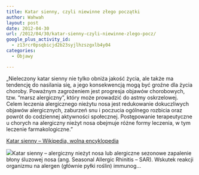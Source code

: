 ```yaml
---
title: Katar sienny, czyli niewinne złego początki
author: Wahwah
layout: post
date: 2012-04-30
url: /2012/04/30/katar-sienny-czyli-niewinne-zlego-pocz/
google_plus_activity_id:
  - z13rcr0psqbicjd2b23syjlhzszgxlb4y04
categories:
  - Objawy

---
```

„Nieleczony katar sienny nie tylko obniża jakość życia, ale także ma tendencję do nasilania się, a jego konsekwencją mogą być groźne dla życia choroby. Poważnym zagrożeniem jest progresja objawów chorobowych, tzw. “marsz alergiczny”, który może prowadzić do astmy oskrzelowej. Celem leczenia alergicznego nieżytu nosa jest redukowanie dokuczliwych objawów alergicznych, zaburzeń snu i poczucia ogólnego rozbicia oraz powrót do codziennej aktywności społecznej. Postępowanie terapeutyczne u chorych na alergiczny nieżyt nosa obejmuje różne formy leczenia, w tym leczenie farmakologiczne.”

[Katar sienny – Wikipedia, wolna encyklopedia][1]

<img src="http://images0-focus-opensocial.googleusercontent.com/gadgets/proxy?container=focus&gadget=a&resize_h=100&url=http%3A%2F%2Fupload.wikimedia.org%2Fwikipedia%2Fcommons%2Fthumb%2Fa%2Fa4%2FMisc_pollen.jpg%2F240px-Misc_pollen.jpg" class="alignleft" />Katar sienny – alergiczny nieżyt nosa lub alergiczne sezonowe zapalenie błony śluzowej nosa (ang. Seasonal Allergic Rhinitis – SAR). Wskutek reakcji organizmu na alergen (głównie pyłki roślin) immunog&#8230;

 [1]: http://pl.wikipedia.org/wiki/Katar_sienny